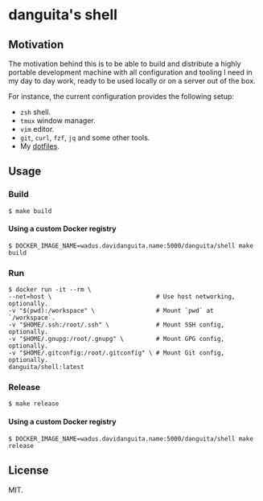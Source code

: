 # danguita's shell

## Motivation

The motivation behind this is to be able to build and distribute a highly
portable development machine with all configuration and tooling I need in
my day to day work, ready to be used locally or on a server out of the
box.

For instance, the current configuration provides the following setup:

- `zsh` shell.
- `tmux` window manager.
- `vim` editor.
- `git`, `curl`, `fzf`, `jq` and some other tools.
- My [dotfiles](https://github.com/danguita/dotfiles).

## Usage

### Build

```shell
$ make build
```

#### Using a custom Docker registry

```shell
$ DOCKER_IMAGE_NAME=wadus.davidanguita.name:5000/danguita/shell make build
```

### Run

```shell
$ docker run -it --rm \
--net=host \                             # Use host networking, optionally.
-v "$(pwd):/workspace" \                 # Mount `pwd` at `/workspace`.
-v "$HOME/.ssh:/root/.ssh" \             # Mount SSH config, optionally.
-v "$HOME/.gnupg:/root/.gnupg" \         # Mount GPG config, optionally.
-v "$HOME/.gitconfig:/root/.gitconfig" \ # Mount Git config, optionally.
danguita/shell:latest
```

### Release

```shell
$ make release
```

#### Using a custom Docker registry

```shell
$ DOCKER_IMAGE_NAME=wadus.davidanguita.name:5000/danguita/shell make release
```

## License

MIT.
